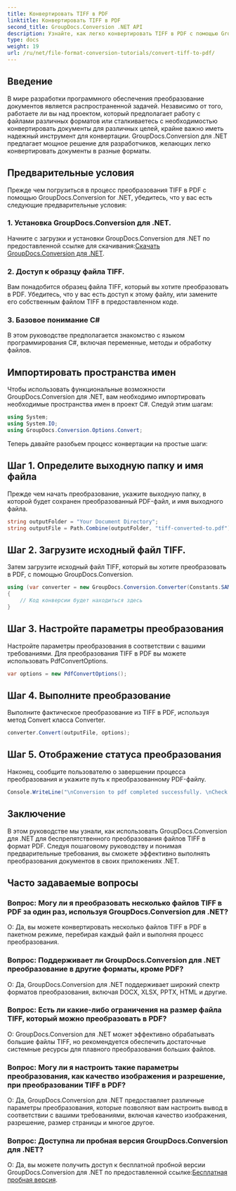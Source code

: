 ```yaml
---
title: Конвертировать TIFF в PDF
linktitle: Конвертировать TIFF в PDF
second_title: GroupDocs.Conversion .NET API
description: Узнайте, как легко конвертировать TIFF в PDF с помощью GroupDocs.Conversion для .NET. Простое, эффективное и простое решение для преобразования документов.
type: docs
weight: 19
url: /ru/net/file-format-conversion-tutorials/convert-tiff-to-pdf/
---
```

## Введение

В мире разработки программного обеспечения преобразование документов является распространенной задачей. Независимо от того, работаете ли вы над проектом, который предполагает работу с файлами различных форматов или сталкиваетесь с необходимостью конвертировать документы для различных целей, крайне важно иметь надежный инструмент для конвертации. GroupDocs.Conversion для .NET предлагает мощное решение для разработчиков, желающих легко конвертировать документы в разные форматы.

## Предварительные условия

Прежде чем погрузиться в процесс преобразования TIFF в PDF с помощью GroupDocs.Conversion for .NET, убедитесь, что у вас есть следующие предварительные условия:

### 1. Установка GroupDocs.Conversion для .NET.
 Начните с загрузки и установки GroupDocs.Conversion для .NET по предоставленной ссылке для скачивания:[Скачать GroupDocs.Conversion для .NET](https://releases.groupdocs.com/conversion/net/).

### 2. Доступ к образцу файла TIFF.
Вам понадобится образец файла TIFF, который вы хотите преобразовать в PDF. Убедитесь, что у вас есть доступ к этому файлу, или замените его собственным файлом TIFF в предоставленном коде.

### 3. Базовое понимание C#
В этом руководстве предполагается знакомство с языком программирования C#, включая переменные, методы и обработку файлов.

## Импортировать пространства имен

Чтобы использовать функциональные возможности GroupDocs.Conversion для .NET, вам необходимо импортировать необходимые пространства имен в проект C#. Следуй этим шагам:

```csharp
using System;
using System.IO;
using GroupDocs.Conversion.Options.Convert;
```

Теперь давайте разобьем процесс конвертации на простые шаги:

## Шаг 1. Определите выходную папку и имя файла

Прежде чем начать преобразование, укажите выходную папку, в которой будет сохранен преобразованный PDF-файл, и имя выходного файла.

```csharp
string outputFolder = "Your Document Directory";
string outputFile = Path.Combine(outputFolder, "tiff-converted-to.pdf");
```

## Шаг 2. Загрузите исходный файл TIFF.

Затем загрузите исходный файл TIFF, который вы хотите преобразовать в PDF, с помощью GroupDocs.Conversion.

```csharp
using (var converter = new GroupDocs.Conversion.Converter(Constants.SAMPLE_TIFF))
{
    // Код конверсии будет находиться здесь
}
```

## Шаг 3. Настройте параметры преобразования

Настройте параметры преобразования в соответствии с вашими требованиями. Для преобразования TIFF в PDF вы можете использовать PdfConvertOptions.

```csharp
var options = new PdfConvertOptions();
```

## Шаг 4. Выполните преобразование

Выполните фактическое преобразование из TIFF в PDF, используя метод Convert класса Converter.

```csharp
converter.Convert(outputFile, options);
```

## Шаг 5. Отображение статуса преобразования

Наконец, сообщите пользователю о завершении процесса преобразования и укажите путь к преобразованному PDF-файлу.

```csharp
Console.WriteLine("\nConversion to pdf completed successfully. \nCheck output in {0}", outputFolder);
```

## Заключение

В этом руководстве мы узнали, как использовать GroupDocs.Conversion для .NET для беспрепятственного преобразования файлов TIFF в формат PDF. Следуя пошаговому руководству и понимая предварительные требования, вы сможете эффективно выполнять преобразования документов в своих приложениях .NET.

## Часто задаваемые вопросы

### Вопрос: Могу ли я преобразовать несколько файлов TIFF в PDF за один раз, используя GroupDocs.Conversion для .NET?

О: Да, вы можете конвертировать несколько файлов TIFF в PDF в пакетном режиме, перебирая каждый файл и выполняя процесс преобразования.

### Вопрос: Поддерживает ли GroupDocs.Conversion для .NET преобразование в другие форматы, кроме PDF?

О: Да, GroupDocs.Conversion для .NET поддерживает широкий спектр форматов преобразования, включая DOCX, XLSX, PPTX, HTML и другие.

### Вопрос: Есть ли какие-либо ограничения на размер файла TIFF, который можно преобразовать в PDF?

О: GroupDocs.Conversion для .NET может эффективно обрабатывать большие файлы TIFF, но рекомендуется обеспечить достаточные системные ресурсы для плавного преобразования больших файлов.

### Вопрос: Могу ли я настроить такие параметры преобразования, как качество изображения и разрешение, при преобразовании TIFF в PDF?

О: Да, GroupDocs.Conversion для .NET предоставляет различные параметры преобразования, которые позволяют вам настроить вывод в соответствии с вашими требованиями, включая качество изображения, разрешение, размер страницы и многое другое.

### Вопрос: Доступна ли пробная версия GroupDocs.Conversion для .NET?

 О: Да, вы можете получить доступ к бесплатной пробной версии GroupDocs.Conversion для .NET по предоставленной ссылке:[Бесплатная пробная версия](https://releases.groupdocs.com/).